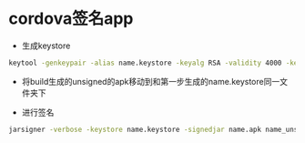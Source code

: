 # cordova签名app

* 生成keystore

```Bash
keytool -genkeypair -alias name.keystore -keyalg RSA -validity 4000 -keystore name.keystore
```

* 将build生成的unsigned的apk移动到和第一步生成的name.keystore同一文件夹下

* 进行签名

```Bash
jarsigner -verbose -keystore name.keystore -signedjar name.apk name_unsigned.apk name.keystore
```